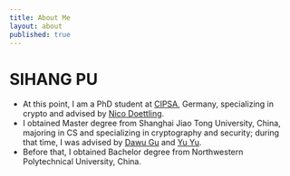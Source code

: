 ```yaml
---
title: About Me
layout: about
published: true
---
```

# SIHANG PU
  - At this point, I am a PhD student at [CIPSA](https://cispa.saarland/), Germany, specializing in crypto and advised by [Nico Doettling](https://sites.google.com/site/nicodoettling/).
  - I obtained Master degree from Shanghai Jiao Tong University, China, majoring in CS and specializing in cryptography and security; during that time, I was advised by [Dawu Gu](http://english.seiee.sjtu.edu.cn/english/detail/841_663.htm) and [Yu Yu](http://yuyu.hk).
  - Before that, I obtained Bachelor degree from Northwestern Polytechnical University, China.
